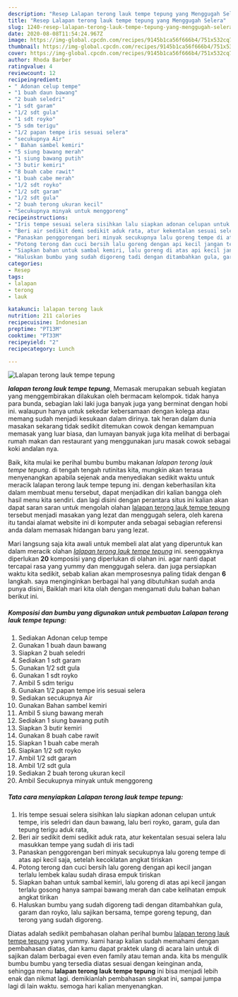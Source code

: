 ```yaml
---
description: "Resep Lalapan terong lauk tempe tepung yang Menggugah Selera"
title: "Resep Lalapan terong lauk tempe tepung yang Menggugah Selera"
slug: 1240-resep-lalapan-terong-lauk-tempe-tepung-yang-menggugah-selera
date: 2020-08-08T11:54:24.967Z
image: https://img-global.cpcdn.com/recipes/9145b1ca56f666b4/751x532cq70/lalapan-terong-lauk-tempe-tepung-foto-resep-utama.jpg
thumbnail: https://img-global.cpcdn.com/recipes/9145b1ca56f666b4/751x532cq70/lalapan-terong-lauk-tempe-tepung-foto-resep-utama.jpg
cover: https://img-global.cpcdn.com/recipes/9145b1ca56f666b4/751x532cq70/lalapan-terong-lauk-tempe-tepung-foto-resep-utama.jpg
author: Rhoda Barber
ratingvalue: 4
reviewcount: 12
recipeingredient:
- " Adonan celup tempe"
- "1 buah daun bawang"
- "2 buah seledri"
- "1 sdt garam"
- "1/2 sdt gula"
- "1 sdt royko"
- "5 sdm terigu"
- "1/2 papan tempe iris sesuai selera"
- "secukupnya Air"
- " Bahan sambel kemiri"
- "5 siung bawang merah"
- "1 siung bawang putih"
- "3 butir kemiri"
- "8 buah cabe rawit"
- "1 buah cabe merah"
- "1/2 sdt royko"
- "1/2 sdt garam"
- "1/2 sdt gula"
- "2 buah terong ukuran kecil"
- "Secukupnya minyak untuk menggoreng"
recipeinstructions:
- "Iris tempe sesuai selera sisihkan lalu siapkan adonan celupan untuk tempe, iris seledri dan daun bawang, lalu beri royko, garam, gula dan tepung terigu aduk rata,"
- "Beri air sedikit demi sedikit aduk rata, atur kekentalan sesuai selera lalu masukkan tempe yang sudah di iris tadi"
- "Panaskan penggorengan beri minyak secukupnya lalu goreng tempe di atas api kecil saja, setelah kecoklatan angkat tiriskan"
- "Potong terong dan cuci bersih lalu goreng dengan api kecil jangan terlalu lembek kalau sudah dirasa empuk tiriskan"
- "Siapkan bahan untuk sambal kemiri, lalu goreng di atas api kecil jangan terlalu gosong hanya sampai bawang merah dan cabe kelihatan empuk angkat tirikan"
- "Haluskan bumbu yang sudah digoreng tadi dengan ditambahkan gula, garam dan royko, lalu sajikan bersama, tempe goreng tepung, dan terong yang sudah digoreng."
categories:
- Resep
tags:
- lalapan
- terong
- lauk

katakunci: lalapan terong lauk 
nutrition: 211 calories
recipecuisine: Indonesian
preptime: "PT13M"
cooktime: "PT33M"
recipeyield: "2"
recipecategory: Lunch

---
```



![Lalapan terong lauk tempe tepung](https://img-global.cpcdn.com/recipes/9145b1ca56f666b4/751x532cq70/lalapan-terong-lauk-tempe-tepung-foto-resep-utama.jpg)

<b><i>lalapan terong lauk tempe tepung</i></b>, Memasak merupakan sebuah kegiatan yang menggembirakan dilakukan oleh bermacam kelompok. tidak hanya para bunda, sebagian laki laki juga banyak juga yang berminat dengan hobi ini. walaupun hanya untuk sekedar kebersamaan dengan kolega atau memang sudah menjadi kesukaan dalam dirinya. tak heran dalam dunia masakan sekarang tidak sedikit ditemukan cowok dengan kemampuan memasak yang luar biasa, dan lumayan banyak juga kita melihat di berbagai rumah makan dan restaurant yang menggunakan juru masak cowok sebagai koki andalan nya.

Baik, kita mulai ke perihal bumbu bumbu makanan <i>lalapan terong lauk tempe tepung</i>. di tengah tengah rutinitas kita, mungkin akan terasa menyenangkan apabila sejenak anda menyediakan sedikit waktu untuk meracik lalapan terong lauk tempe tepung ini. dengan keberhasilan kita dalam membuat menu tersebut, dapat menjadikan diri kalian bangga oleh hasil menu kita sendiri. dan lagi disini dengan perantara situs ini kalian akan dapat saran saran untuk mengolah olahan <u>lalapan terong lauk tempe tepung</u> tersebut menjadi masakan yang lezat dan menggugah selera, oleh karena itu tandai alamat website ini di komputer anda sebagai sebagian referensi anda dalam memasak hidangan baru yang lezat.




Mari langsung saja kita awali untuk membeli alat alat yang diperuntuk kan dalam meracik olahan <u><i>lalapan terong lauk tempe tepung</i></u> ini. seenggaknya diperlukan <b>20</b> komposisi yang diperlukan di olahan ini. agar nanti dapat tercapai rasa yang yummy dan menggugah selera. dan juga persiapkan waktu kita sedikit, sebab kalian akan memprosesnya paling tidak dengan <b>6</b> langkah. saya menginginkan berbagai hal yang dibutuhkan sudah anda punya disini, Baiklah mari kita olah dengan mengamati dulu bahan bahan berikut ini.

<!--inarticleads1-->

##### Komposisi dan bumbu yang digunakan untuk pembuatan Lalapan terong lauk tempe tepung:

1. Sediakan  Adonan celup tempe
1. Gunakan 1 buah daun bawang
1. Siapkan 2 buah seledri
1. Sediakan 1 sdt garam
1. Gunakan 1/2 sdt gula
1. Gunakan 1 sdt royko
1. Ambil 5 sdm terigu
1. Gunakan 1/2 papan tempe iris sesuai selera
1. Sediakan secukupnya Air
1. Gunakan  Bahan sambel kemiri
1. Ambil 5 siung bawang merah
1. Sediakan 1 siung bawang putih
1. Siapkan 3 butir kemiri
1. Gunakan 8 buah cabe rawit
1. Siapkan 1 buah cabe merah
1. Siapkan 1/2 sdt royko
1. Ambil 1/2 sdt garam
1. Ambil 1/2 sdt gula
1. Sediakan 2 buah terong ukuran kecil
1. Ambil Secukupnya minyak untuk menggoreng




<!--inarticleads2-->

##### Tata cara menyiapkan Lalapan terong lauk tempe tepung:

1. Iris tempe sesuai selera sisihkan lalu siapkan adonan celupan untuk tempe, iris seledri dan daun bawang, lalu beri royko, garam, gula dan tepung terigu aduk rata,
1. Beri air sedikit demi sedikit aduk rata, atur kekentalan sesuai selera lalu masukkan tempe yang sudah di iris tadi
1. Panaskan penggorengan beri minyak secukupnya lalu goreng tempe di atas api kecil saja, setelah kecoklatan angkat tiriskan
1. Potong terong dan cuci bersih lalu goreng dengan api kecil jangan terlalu lembek kalau sudah dirasa empuk tiriskan
1. Siapkan bahan untuk sambal kemiri, lalu goreng di atas api kecil jangan terlalu gosong hanya sampai bawang merah dan cabe kelihatan empuk angkat tirikan
1. Haluskan bumbu yang sudah digoreng tadi dengan ditambahkan gula, garam dan royko, lalu sajikan bersama, tempe goreng tepung, dan terong yang sudah digoreng.




Diatas adalah sedikit pembahasan olahan perihal bumbu <u>lalapan terong lauk tempe tepung</u> yang yummy. kami harap kalian sudah memahami dengan pembahasan diatas, dan kamu dapat praktek ulang di acara lain untuk di sajikan dalam berbagai even even family atau teman anda. kita bs mengulik bumbu bumbu yang tersedia diatas sesuai dengan keinginan anda, sehingga menu <b>lalapan terong lauk tempe tepung</b> ini bisa menjadi lebih enak dan nikmat lagi. demikianlah pembahasan singkat ini, sampai jumpa lagi di lain waktu. semoga hari kalian menyenangkan.

